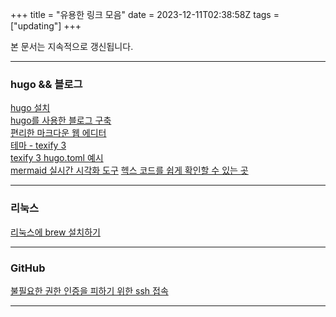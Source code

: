+++
title = "유용한 링크 모음"
date = 2023-12-11T02:38:58Z
tags = ["updating"]
+++

본 문서는 지속적으로 갱신됩니다.

---
  
### hugo && 블로그  

[hugo 설치](https://gohugo.io/installation/)  
[hugo를 사용한 블로그 구축](https://selfinvestfriends.tistory.com/77)  
[편리한 마크다운 웹 에디터](https://stackedit.io/)  
[테마 - texify 3](https://github.com/michaelneuper/hugo-texify3)  
[texify 3 hugo.toml 예시](https://github.com/michaelneuper/hugo-texify3/blob/master/exampleSite/hugo.toml)  
[mermaid 실시간 시각화 도구](https://mermaid.live/edit)
[헥스 코드를 쉽게 확인할 수 있는 곳](https://www.color-hex.com/)
  
---
  
### 리눅스  
  
[리눅스에 brew 설치하기](https://ko.linux-console.net/?p=9839)  
  
---
  
### GitHub  

[불필요한 권한 인증을 피하기 위한 ssh 접속](https://nayotutorial.tistory.com/132)

---
